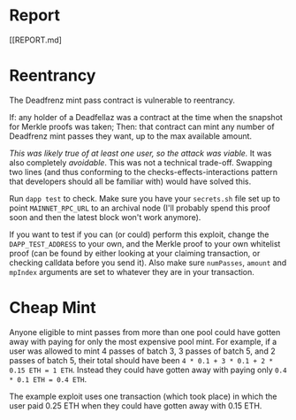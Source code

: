 # Report

[[REPORT.md]

# Reentrancy

The Deadfrenz mint pass contract is vulnerable to reentrancy.

If: any holder of a Deadfellaz was a contract at the time when the snapshot for Merkle proofs was taken;
Then: that contract can mint any number of Deadfrenz mint passes they want, up to the max available amount.

*This was likely true of at least one user, so the attack was viable.*
It was also completely *avoidable*. This was not a technical trade-off.
Swapping two lines (and thus conforming to the checks-effects-interactions pattern that developers should all be familiar with) would have solved this.

Run `dapp test` to check.
Make sure you have your `secrets.sh` file set up to point `MAINNET_RPC_URL` to an archival node (I'll probably spend this proof soon and then the latest block won't work anymore).

If you want to test if you can (or could) perform this exploit, change the `DAPP_TEST_ADDRESS` to your own, and the Merkle proof to your own whitelist proof (can be found by either looking at your claiming transaction, or checking calldata before you send it).
Also make sure `numPasses`, `amount` and `mpIndex` arguments are set to whatever they are in your transaction.

# Cheap Mint

Anyone eligible to mint passes from more than one pool could have gotten away with paying for only the most expensive pool mint.
For example, if a user was allowed to mint 4 passes of batch 3, 3 passes of batch 5, and 2 passes of batch 5, their total should have been `4 * 0.1 + 3 * 0.1 + 2 * 0.15 ETH = 1 ETH`.
Instead they could have gotten away with paying only `0.4 * 0.1 ETH = 0.4 ETH`.

The example exploit uses one transaction (which took place) in which the user paid 0.25 ETH when they could have gotten away with 0.15 ETH.
